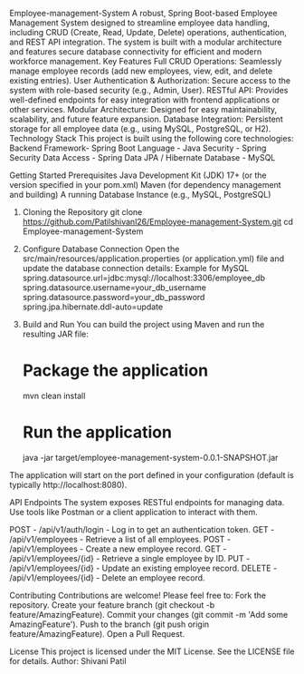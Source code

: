 Employee-management-System
A robust, Spring Boot-based Employee Management System designed to streamline employee data handling, including CRUD (Create, Read, Update, Delete) operations, authentication, and REST API integration. The system is built with a modular architecture and features secure database connectivity for efficient and modern workforce management.
Key Features
Full CRUD Operations: Seamlessly manage employee records (add new employees, view, edit, and delete existing entries).
User Authentication & Authorization: Secure access to the system with role-based security (e.g., Admin, User).
RESTful API: Provides well-defined endpoints for easy integration with frontend applications or other services.
Modular Architecture: Designed for easy maintainability, scalability, and future feature expansion.
Database Integration: Persistent storage for all employee data (e.g., using MySQL, PostgreSQL, or H2).
Technology Stack
This project is built using the following core technologies:
Backend Framework- Spring Boot
Language - Java
Security - Spring Security
Data Access - Spring Data JPA / Hibernate
Database - MySQL

Getting Started
Prerequisites
Java Development Kit (JDK) 17+ (or the version specified in your pom.xml)
Maven (for dependency management and building)
A running Database Instance (e.g., MySQL, PostgreSQL)

1. Cloning the Repository
   git clone https://github.com/Patilshivanl26/Employee-management-System.git
   cd Employee-management-System

2. Configure Database Connection
   Open the src/main/resources/application.properties (or application.yml) file and update the database connection details:
    Example for MySQL
   spring.datasource.url=jdbc:mysql://localhost:3306/employee_db
   spring.datasource.username=your_db_username
   spring.datasource.password=your_db_password
   spring.jpa.hibernate.ddl-auto=update

3. Build and Run
   You can build the project using Maven and run the resulting JAR file:
   # Package the application
     mvn clean install

   # Run the application
     java -jar target/employee-management-system-0.0.1-SNAPSHOT.jar

The application will start on the port defined in your configuration (default is typically http://localhost:8080).

API Endpoints
The system exposes RESTful endpoints for managing data. Use tools like Postman or a client application to interact with them.

POST - /api/v1/auth/login - Log in to get an authentication token.
GET - /api/v1/employees - Retrieve a list of all employees.
POST - /api/v1/employees - Create a new employee record.
GET - /api/v1/employees/{id} - Retrieve a single employee by ID.
PUT - /api/v1/employees/{id} - Update an existing employee record.
DELETE - /api/v1/employees/{id} - Delete an employee record.

Contributing
Contributions are welcome! Please feel free to:
Fork the repository.
Create your feature branch (git checkout -b feature/AmazingFeature).
Commit your changes (git commit -m 'Add some AmazingFeature').
Push to the branch (git push origin feature/AmazingFeature).
Open a Pull Request.

License
This project is licensed under the MIT License. See the LICENSE file for details.
Author: Shivani Patil





